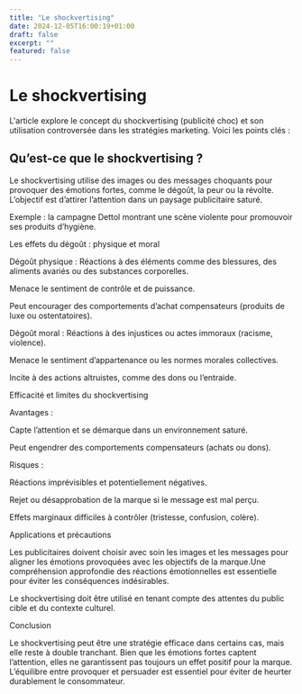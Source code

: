 ```yaml
---
title: "Le shockvertising"
date: 2024-12-05T16:00:19+01:00
draft: false
excerpt: ""
featured: false
---
```

# Le shockvertising

L'article explore le concept du shockvertising (publicité choc) et son utilisation controversée dans les stratégies marketing. Voici les points clés :

## Qu’est-ce que le shockvertising ?

Le shockvertising utilise des images ou des messages choquants pour provoquer des émotions fortes, comme le dégoût, la peur ou la révolte. L’objectif est d’attirer l’attention dans un paysage publicitaire saturé.

Exemple : la campagne Dettol montrant une scène violente pour promouvoir ses produits d’hygiène.

Les effets du dégoût : physique et moral

Dégoût physique : Réactions à des éléments comme des blessures, des aliments avariés ou des substances corporelles.

Menace le sentiment de contrôle et de puissance.

Peut encourager des comportements d’achat compensateurs (produits de luxe ou ostentatoires).

Dégoût moral : Réactions à des injustices ou actes immoraux (racisme, violence).

Menace le sentiment d’appartenance ou les normes morales collectives.

Incite à des actions altruistes, comme des dons ou l’entraide.

Efficacité et limites du shockvertising

Avantages :

Capte l’attention et se démarque dans un environnement saturé.

Peut engendrer des comportements compensateurs (achats ou dons).

Risques :

Réactions imprévisibles et potentiellement négatives.

Rejet ou désapprobation de la marque si le message est mal perçu.

Effets marginaux difficiles à contrôler (tristesse, confusion, colère).

Applications et précautions

Les publicitaires doivent choisir avec soin les images et les messages pour aligner les émotions provoquées avec les objectifs de la marque.Une compréhension approfondie des réactions émotionnelles est essentielle pour éviter les conséquences indésirables.

Le shockvertising doit être utilisé en tenant compte des attentes du public cible et du contexte culturel.

Conclusion

Le shockvertising peut être une stratégie efficace dans certains cas, mais elle reste à double tranchant. Bien que les émotions fortes captent l’attention, elles ne garantissent pas toujours un effet positif pour la marque. L’équilibre entre provoquer et persuader est essentiel pour éviter de heurter durablement le consommateur.

